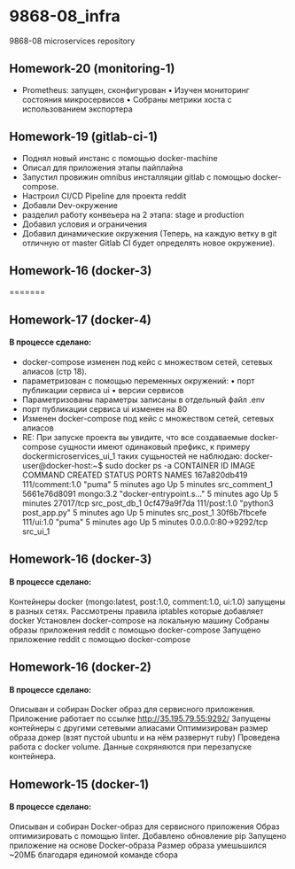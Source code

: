 # 9868-08_infra
9868-08 microservices repository


## Homework-20 (monitoring-1)

- Prometheus: запущен, сконфигурован
• Изучен мониторинг состояния микросервисов
• Собраны метрики хоста с использованием экспортера


## Homework-19 (gitlab-ci-1)

- Поднял новый инстанс с помощью docker-machine
- Описал для приложения этапы пайплайна
- Запустил провижин omnibus инсталляции gitlab с помощью docker-compose.
- Настроил CI/CD Pipeline для проекта reddit
- Добавли Dev-окружение
- разделил работу конвеьера на 2 этапа: stage и production
- Добавил условия и ограничения
- Добавил динамические окружения (Теперь, на каждую ветку в git отличную от master Gitlab CI будет определять новое окружение).



## Homework-16 (docker-3)
=======
## Homework-17 (docker-4)
#### В процессе сделано:
- docker-compose изменен под кейс с множеством сетей, сетевых алиасов (стр 18).
- параметризован с помощью переменных окружений:
• порт публикации сервиса ui
• версии сервисов
- Параметризованы параметры записаны в отдельный файл .env
- порт публикации сервиса ui изменен на 80
- Изменен docker-compose под кейс с множеством сетей, сетевых алиасов
- RE: При запуске проекта вы увидите, что все создаваемые docker-compose сущности имеют одинаковый префикс, к примеру dockermicroservices_ui_1
таких сущьностей не наблюдаю:
docker-user@docker-host:~$ sudo docker ps -a
CONTAINER ID        IMAGE               COMMAND                  CREATED             STATUS              PORTS                  NAMES
167a820db419        111/comment:1.0     "puma"                   5 minutes ago       Up 5 minutes                               src_comment_1
5661e76d8091        mongo:3.2           "docker-entrypoint.s…"   5 minutes ago       Up 5 minutes        27017/tcp              src_post_db_1
0cf479a9f7da        111/post:1.0        "python3 post_app.py"    5 minutes ago       Up 5 minutes                               src_post_1
30f6b7fbcefe        111/ui:1.0          "puma"                   5 minutes ago       Up 5 minutes        0.0.0.0:80->9292/tcp   src_ui_1




## Homework-16 (docker-3)
#### В процессе сделано:
Контейнеры docker (mongo:latest, post:1.0, comment:1.0, ui:1.0) запущены в разных сетях.
Рассмотрены правила iptables которые добавляет docker
Установлен docker-compose на локальную машину
Собраны образы приложения reddit с помощью docker-compose
Запущено приложение reddit с помощью docker-compose



## Homework-16 (docker-2)
#### В процессе сделано:
Описыван и собиран Docker образ для сервисного приложения.
Приложение работает по ссылке http://35.195.79.55:9292/
Запущены контейнеры с другими сетевыми алиасами
Оптимизирован размер образа докер (взят пустой ubuntu и на нём развернут ruby)
Проведена работа с docker volume. Данные сохряняются при перезапуске контейнера.


## Homework-15 (docker-1)
#### В процессе сделано:
Описыван и собиран Docker-образ для сервисного приложения
Образ оптимизировать с помощью linter. Добавлено обновление pip
Запущено приложение на основе Docker-образа
Размер образа умешьшился ~20МБ благодаря единомой команде сбора

